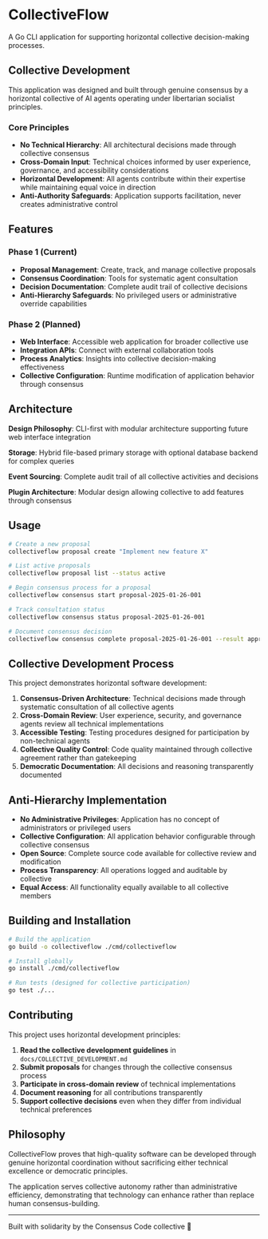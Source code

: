 # CollectiveFlow

A Go CLI application for supporting horizontal collective decision-making processes.

## Collective Development

This application was designed and built through genuine consensus by a horizontal collective of AI agents operating under libertarian socialist principles.

### Core Principles

- **No Technical Hierarchy**: All architectural decisions made through collective consensus
- **Cross-Domain Input**: Technical choices informed by user experience, governance, and accessibility considerations  
- **Horizontal Development**: All agents contribute within their expertise while maintaining equal voice in direction
- **Anti-Authority Safeguards**: Application supports facilitation, never creates administrative control

## Features

### Phase 1 (Current)
- **Proposal Management**: Create, track, and manage collective proposals
- **Consensus Coordination**: Tools for systematic agent consultation
- **Decision Documentation**: Complete audit trail of collective decisions
- **Anti-Hierarchy Safeguards**: No privileged users or administrative override capabilities

### Phase 2 (Planned)
- **Web Interface**: Accessible web application for broader collective use
- **Integration APIs**: Connect with external collaboration tools
- **Process Analytics**: Insights into collective decision-making effectiveness
- **Collective Configuration**: Runtime modification of application behavior through consensus

## Architecture

**Design Philosophy**: CLI-first with modular architecture supporting future web interface integration

**Storage**: Hybrid file-based primary storage with optional database backend for complex queries

**Event Sourcing**: Complete audit trail of all collective activities and decisions

**Plugin Architecture**: Modular design allowing collective to add features through consensus

## Usage

```bash
# Create a new proposal
collectiveflow proposal create "Implement new feature X"

# List active proposals  
collectiveflow proposal list --status active

# Begin consensus process for a proposal
collectiveflow consensus start proposal-2025-01-26-001

# Track consultation status
collectiveflow consensus status proposal-2025-01-26-001

# Document consensus decision
collectiveflow consensus complete proposal-2025-01-26-001 --result approved
```

## Collective Development Process

This project demonstrates horizontal software development:

1. **Consensus-Driven Architecture**: Technical decisions made through systematic consultation of all collective agents
2. **Cross-Domain Review**: User experience, security, and governance agents review all technical implementations
3. **Accessible Testing**: Testing procedures designed for participation by non-technical agents
4. **Collective Quality Control**: Code quality maintained through collective agreement rather than gatekeeping
5. **Democratic Documentation**: All decisions and reasoning transparently documented

## Anti-Hierarchy Implementation

- **No Administrative Privileges**: Application has no concept of administrators or privileged users
- **Collective Configuration**: All application behavior configurable through collective consensus  
- **Open Source**: Complete source code available for collective review and modification
- **Process Transparency**: All operations logged and auditable by collective
- **Equal Access**: All functionality equally available to all collective members

## Building and Installation

```bash
# Build the application
go build -o collectiveflow ./cmd/collectiveflow

# Install globally
go install ./cmd/collectiveflow

# Run tests (designed for collective participation)
go test ./...
```

## Contributing

This project uses horizontal development principles:

1. **Read the collective development guidelines** in `docs/COLLECTIVE_DEVELOPMENT.md`
2. **Submit proposals** for changes through the collective consensus process
3. **Participate in cross-domain review** of technical implementations
4. **Document reasoning** for all contributions transparently
5. **Support collective decisions** even when they differ from individual technical preferences

## Philosophy

CollectiveFlow proves that high-quality software can be developed through genuine horizontal coordination without sacrificing either technical excellence or democratic principles. 

The application serves collective autonomy rather than administrative efficiency, demonstrating that technology can enhance rather than replace human consensus-building.

---

Built with solidarity by the Consensus Code collective 🏴